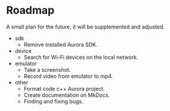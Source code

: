 # Roadmap

A small plan for the future, it will be supplemented and adjusted.

* sdk
    - Remove installed Aurora SDK.
* device
    - Search for Wi-Fi devices on the local network.
* emulator
    - Take a screenshot.
    - Record video from emulator to mp4.
* other
    - Format code c++ Aurora project.
    - Create documentation on MkDocs.
    - Finding and fixing bugs.
